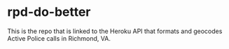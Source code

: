 # rpd-do-better
This is the repo that is linked to the Heroku API that formats and geocodes Active Police calls in Richmond, VA.
